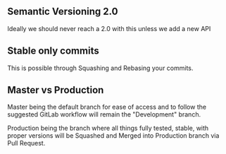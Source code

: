 ## Semantic Versioning 2.0
Ideally we should never reach a 2.0 with this unless we add a new API 

## Stable only commits
This is possible through Squashing and Rebasing your commits.

## Master vs Production
Master being the default branch for ease of access and to follow the suggested GitLab workflow will remain the "Development" branch.

Production being the branch where all things fully tested, stable, with proper versions will be Squashed and Merged into Production branch via Pull Request.

